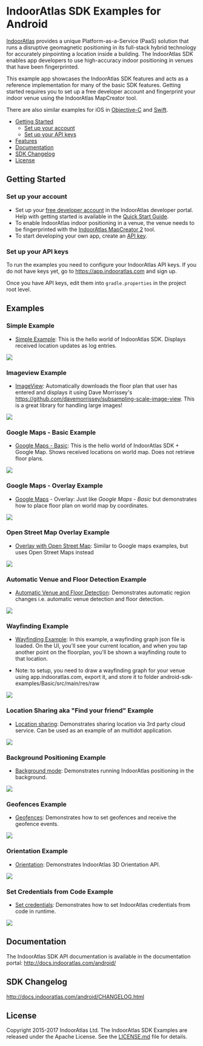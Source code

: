 # IndoorAtlas SDK Examples for Android

[IndoorAtlas](https://www.indooratlas.com/) provides a unique Platform-as-a-Service (PaaS) solution that runs a disruptive geomagnetic positioning in its full-stack hybrid technology for accurately pinpointing a location inside a building. The IndoorAtlas SDK enables app developers to use high-accuracy indoor positioning in venues that have been fingerprinted.

This example app showcases the IndoorAtlas SDK features and acts as a reference implementation for many of the basic SDK features. Getting started requires you to set up a free developer account and fingerprint your indoor venue using the IndoorAtlas MapCreator tool.

There are also similar examples for iOS in [Objective-C](https://github.com/IndoorAtlas/ios-sdk-examples) and [Swift](https://github.com/IndoorAtlas/ios-sdk-swift-examples).

* [Getting Started](#getting-started)
    * [Set up your account](#set-up-your-account)
    * [Set up your API keys](#set-up-your-api-keys)    
* [Features](#features)
* [Documentation](#documentation)
* [SDK Changelog](#sdk-changelog)
* [License](#license)


## Getting Started

### Set up your account

* Set up your [free developer account](https://app.indooratlas.com) in the IndoorAtlas developer portal. Help with getting started is available in the [Quick Start Guide](http://docs.indooratlas.com/quick-start-guide.html).
* To enable IndoorAtlas indoor positioning in a venue, the venue needs to be fingerprinted with the [IndoorAtlas MapCreator 2](https://play.google.com/store/apps/details?id=com.indooratlas.android.apps.jaywalker) tool.
* To start developing your own app, create an [API key](https://app.indooratlas.com/apps).

### Set up your API keys

To run the examples you need to configure your IndoorAtlas API keys. If you do not have keys yet, go to https://app.indooratlas.com and sign up.

Once you have API keys, edit them into `gradle.properties` in the project root level.

## Examples


### Simple Example

* [Simple Example](https://github.com/IndoorAtlas/android-sdk-examples/tree/master/Basic/src/main/java/com/indooratlas/android/sdk/examples/simple): This is the hello world of IndoorAtlas SDK. Displays received location updates as log entries.

![](/example-screenshots/simple_01.jpg)


### Imageview Example

* [ImageView](https://github.com/IndoorAtlas/android-sdk-examples/tree/master/Basic/src/main/java/com/indooratlas/android/sdk/examples/imageview): Automatically downloads the floor plan that user has entered and displays it using Dave Morrissey's 
https://github.com/davemorrissey/subsampling-scale-image-view. This is a great library for handling large images!

![](/example-screenshots/imageview_02.jpg)


### Google Maps - Basic Example

* [Google Maps - Basic](https://github.com/IndoorAtlas/android-sdk-examples/tree/master/Basic/src/main/java/com/indooratlas/android/sdk/examples/googlemaps): This is the hello world of IndoorAtlas SDK + Google Map. Shows received locations on world map. Does not retrieve floor plans.

![](/example-screenshots/googlemaps&#32;-&#32;basic_03.jpg)


### Google Maps - Overlay Example

* [Google Maps](https://github.com/IndoorAtlas/android-sdk-examples/tree/master/Basic/src/main/java/com/indooratlas/android/sdk/examples/googlemapsindoor) - Overlay: Just like *Google Maps - Basic* but demonstrates how to place floor plan on world map by coordinates.

![](/example-screenshots/googlemaps&#32;-&#32;overlay_04.jpg)


### Open Street Map Overlay Example

* [Overlay with Open Street Map](https://github.com/IndoorAtlas/android-sdk-examples/tree/master/Basic/src/main/java/com/indooratlas/android/sdk/examples/osmdroid): Similar to Google maps examples, but uses Open Street Maps instead

![](/example-screenshots/open-street-map_08.jpg)


### Automatic Venue and Floor Detection Example

* [Automatic Venue and Floor Detection](https://github.com/IndoorAtlas/android-sdk-examples/tree/master/Basic/src/main/java/com/indooratlas/android/sdk/examples/regions): Demonstrates automatic region changes i.e. automatic venue detection and floor detection.

![](/example-screenshots/regions_07.jpg)


### Wayfinding Example

* [Wayfinding Example](https://github.com/IndoorAtlas/android-sdk-examples/blob/master/Basic/src/main/java/com/indooratlas/android/sdk/examples/wayfinding/WayfindingOverlayActivity.java#L260): In this example, a wayfinding graph json file is loaded. On the UI, you'll see your current location, and when you tap another point on the floorplan, you'll be shown a wayfinding route to that location. 

* Note: to setup, you need to draw a wayfinding graph for your venue using app.indooratlas.com, export it, and store it to folder android-sdk-examples/Basic/src/main/res/raw

![](/example-screenshots/wayfinding_12.jpg)


### Location Sharing aka "Find your friend" Example

* [Location sharing](https://github.com/IndoorAtlas/android-sdk-examples/tree/master/Basic/src/main/java/com/indooratlas/android/sdk/examples/sharelocation): Demonstrates sharing location via 3rd party cloud service. Can be used as an example of an multidot application.

![](/example-screenshots/sharelocation-05.jpg)


### Background Positioning Example

* [Background mode](https://github.com/IndoorAtlas/android-sdk-examples/tree/master/Basic/src/main/java/com/indooratlas/android/sdk/examples/background): Demonstrates running IndoorAtlas positioning in the background.

![](/example-screenshots/background-mode_08.jpg)


### Geofences Example

* [Geofences](https://github.com/IndoorAtlas/android-sdk-examples/tree/master/Basic/src/main/java/com/indooratlas/android/sdk/examples/geofence): Demonstrates how to set geofences and receive the geofence events.

![](/example-screenshots/geofences_10.jpg)


### Orientation Example

* [Orientation](https://github.com/IndoorAtlas/android-sdk-examples/tree/master/Basic/src/main/java/com/indooratlas/android/sdk/examples/orientation): Demonstrates IndoorAtlas 3D Orientation API.

![](/example-screenshots/orientation_09.jpg)


### Set Credentials from Code Example

* [Set credentials](https://github.com/IndoorAtlas/android-sdk-examples/tree/master/Basic/src/main/java/com/indooratlas/android/sdk/examples/credentials): Demonstrates how to set IndoorAtlas credentials from code in runtime.

![](/example-screenshots/set-credentials_06.jpg)


## Documentation

The IndoorAtlas SDK API documentation is available in the documentation portal: http://docs.indooratlas.com/android/

## SDK Changelog

http://docs.indooratlas.com/android/CHANGELOG.html

## License

Copyright 2015-2017 IndoorAtlas Ltd. The IndoorAtlas SDK Examples are released under the Apache License. See the [LICENSE.md](https://github.com/IndoorAtlas/android-sdk-examples/blob/master/LICENSE.md) file for details.



